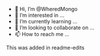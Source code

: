 - 👋 Hi, I’m @WheredMongo
- 👀 I’m interested in ...
- 🌱 I’m currently learning ...
- 💞️ I’m looking to collaborate on ...
- 📫 How to reach me ...

<!---
WheredMongo/WheredMongo is a ✨ special ✨ repository because its `README.md` (this file) appears on your GitHub profile.
You can click the Preview link to take a look at your changes.
--->
This was added in readme-edits
